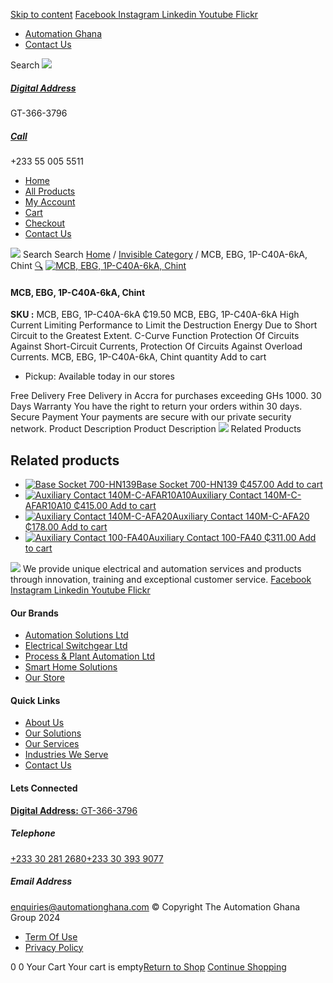 [Skip to content](https://store.automationghana.com/product/mcb-ebg-1p-c40a-6ka-chint/#content)
[ Facebook ](https://www.facebook.com/automationgh/) [ Instagram ](https://www.instagram.com/automationgh/) [ Linkedin ](https://www.linkedin.com/company/the-automation-ghana-limited/) [ Youtube ](https://www.youtube.com/channel/UCurrRDUSm5oIW39VXjn1u0w) [ Flickr ](https://www.flickr.com/photos/181794037@N07/)
  * [ Automation Ghana ](https://automationghana.com)
  * [ Contact Us ](https://store.automationghana.com/contact/)


Search
[ ![](https://store.automationghana.com/wp-content/uploads/2024/04/Website-TAGG-Logo-BLUE.png) ](https://store.automationghana.com/)
[ ](https://maps.app.goo.gl/m4xeaagWCNbLk4jM6)
#####  [ Digital Address ](https://maps.app.goo.gl/m4xeaagWCNbLk4jM6)
GT-366-3796 
[ ](tel:+233550055511)
#####  [ Call ](tel:+233550055511)
+233 55 005 5511 
  * [Home](https://store.automationghana.com/)
  * [All Products](https://store.automationghana.com/shop/)
  * [My Account](https://store.automationghana.com/my-account/)
  * [Cart](https://store.automationghana.com/cart/)
  * [Checkout](https://store.automationghana.com/checkout/)
  * [Contact Us](https://store.automationghana.com/contact/)


[![](https://store.automationghana.com/wp-content/uploads/2024/04/AutomationGhana_logo_white.png)](https://store.automationghana.com)
Search
Search
[Home](https://store.automationghana.com) / [Invisible Category](https://store.automationghana.com/product-category/invisible-category/) / MCB, EBG, 1P-C40A-6kA, Chint
[🔍](https://store.automationghana.com/product/mcb-ebg-1p-c40a-6ka-chint/)
[![MCB, EBG, 1P-C40A-6kA, Chint](https://store.automationghana.com/wp-content/uploads/2024/05/download.jpg)](https://store.automationghana.com/wp-content/uploads/2024/05/download.jpg)
####  MCB, EBG, 1P-C40A-6kA, Chint 
**SKU :** MCB, EBG, 1P-C40A-6kA 
₵19.50
MCB, EBG, 1P-C40A-6kA High Current Limiting Performance to Limit the Destruction Energy Due to Short Circuit to the Greatest Extent. C-Curve Function Protection Of Circuits Against Short-Circuit Currents, Protection Of Circuits Against Overload Currents.
MCB, EBG, 1P-C40A-6kA, Chint quantity
Add to cart
  * Pickup: Available today in our stores


Free Delivery 
Free Delivery in Accra for purchases exceeding GHs 1000. 
30 Days Warranty 
You have the right to return your orders within 30 days. 
Secure Payment 
Your payments are secure with our private security network. 
Product Description
Product Description
![](http://store.automationghana.com/wp-content/uploads/2024/05/MCB-EBG-1P-C40A-6kA-Chint-300x300.jpg)
Related Products 
## Related products
  * [![Base Socket 700-HN139](https://store.automationghana.com/wp-content/uploads/2020/12/700-HN139.jpg)Base Socket 700-HN139 ₵457.00 ](https://store.automationghana.com/product/base-socket-700-hn139/)
[Add to cart](https://store.automationghana.com/product/mcb-ebg-1p-c40a-6ka-chint/?add-to-cart=2971)
  * [![Auxiliary Contact 140M-C-AFAR10A10](https://store.automationghana.com/wp-content/uploads/2020/12/140M-C-AFAR10A10-300x298.jpg)Auxiliary Contact 140M-C-AFAR10A10 ₵415.00 ](https://store.automationghana.com/product/auxiliary-contact-140m-c-afar10a10/)
[Add to cart](https://store.automationghana.com/product/mcb-ebg-1p-c40a-6ka-chint/?add-to-cart=2965)
  * [![Auxiliary Contact 140M-C-AFA20](https://store.automationghana.com/wp-content/uploads/2020/12/140M-C-AFA20-300x300.jpg)Auxiliary Contact 140M-C-AFA20 ₵178.00 ](https://store.automationghana.com/product/auxiliary-contact-140m-c-afa20/)
[Add to cart](https://store.automationghana.com/product/mcb-ebg-1p-c40a-6ka-chint/?add-to-cart=2961)
  * [![Auxiliary Contact 100-FA40](https://store.automationghana.com/wp-content/uploads/2020/11/100-FA40.jpg)Auxiliary Contact 100-FA40 ₵311.00 ](https://store.automationghana.com/product/auxiliary-contact-100-fa40-rockwell/)
[Add to cart](https://store.automationghana.com/product/mcb-ebg-1p-c40a-6ka-chint/?add-to-cart=2939)


![](https://store.automationghana.com/wp-content/uploads/2024/04/AutomationGhana_logo_white.png)
We provide unique electrical and automation services and products through innovation, training and exceptional customer service.
[ Facebook ](https://www.facebook.com/automationgh/) [ Instagram ](https://www.instagram.com/automationgh/) [ Linkedin ](https://www.linkedin.com/company/the-automation-ghana-limited/) [ Youtube ](https://www.youtube.com/channel/UCurrRDUSm5oIW39VXjn1u0w) [ Flickr ](https://www.flickr.com/photos/181794037@N07/)
#### Our Brands
  * [ Automation Solutions Ltd ](https://store.automationghana.com/product/mcb-ebg-1p-c40a-6ka-chint/)
  * [ Electrical Switchgear Ltd ](https://store.automationghana.com/product/mcb-ebg-1p-c40a-6ka-chint/)
  * [ Process & Plant Automation Ltd ](https://store.automationghana.com/product/mcb-ebg-1p-c40a-6ka-chint/)
  * [ Smart Home Solutions ](https://store.automationghana.com/product/mcb-ebg-1p-c40a-6ka-chint/)
  * [ Our Store ](https://store.automationghana.com/product/mcb-ebg-1p-c40a-6ka-chint/)


#### Quick Links
  * [ About Us ](https://store.automationghana.com/product/mcb-ebg-1p-c40a-6ka-chint/)
  * [ Our Solutions ](https://store.automationghana.com/product/mcb-ebg-1p-c40a-6ka-chint/)
  * [ Our Services ](https://store.automationghana.com/product/mcb-ebg-1p-c40a-6ka-chint/)
  * [ Industries We Serve ](https://store.automationghana.com/product/mcb-ebg-1p-c40a-6ka-chint/)
  * [ Contact Us ](https://store.automationghana.com/product/mcb-ebg-1p-c40a-6ka-chint/)


#### Lets Connected
[**Digital Address:** GT-366-3796](https://maps.app.goo.gl/m4xeaagWCNbLk4jM6)
#####  Telephone 
[ +233 30 281 2680](tel:+233302812680)[+233 30 393 9077](https://store.automationghana.com/product/mcb-ebg-1p-c40a-6ka-chint/+233303939077)
#####  Email Address 
enquiries@automationghana.com 
© Copyright The Automation Ghana Group 2024
  * [ Term Of Use ](https://store.automationghana.com/product/mcb-ebg-1p-c40a-6ka-chint/)
  * [ Privacy Policy ](https://store.automationghana.com/product/mcb-ebg-1p-c40a-6ka-chint/)


0
0
Your Cart
Your cart is empty[Return to Shop](https://store.automationghana.com/shop/)
[Continue Shopping](https://store.automationghana.com/product/mcb-ebg-1p-c40a-6ka-chint/)
